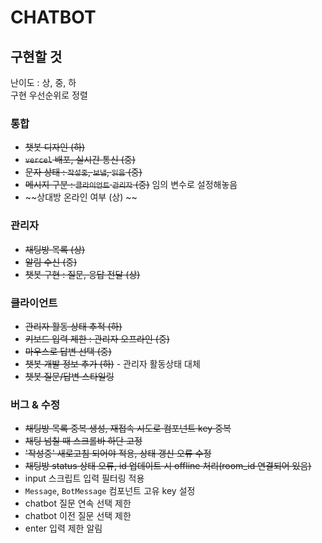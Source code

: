 # CHATBOT

## 구현할 것
난이도 : 상, 중, 하   
구현 우선순위로 정렬 

### 통합 
- ~~챗봇 디자인 (하)~~
- ~~`vercel` 배포, 실시간 통신 (중)~~
- ~~문자 상태 : `작성중`, `보냄`, `읽음` (중)~~
- ~~메시지 구분 : `클라이언트` `관리자` (중)~~ 임의 변수로 설정해놓음
- ~~상대방 온라인 여부 (상) ~~

### 관리자 
- ~~채팅방 목록 (상)~~
- ~~알림 수신 (중)~~
- ~~챗봇 구현 : 질문, 응답 전달 (상)~~

### 클라이언트 
- ~~관리자 활동 상태 추적 (하)~~
- ~~키보드 입력 제한 : 관리자 오프라인 (중)~~
- ~~마우스로 답변 선택 (중)~~
- ~~챗봇 개발 정보 추가 (하)~~ - 관리자 활동상태 대체
- ~~챗봇 질문/답변 스타일링~~

### 버그 & 수정
- ~~채팅방 목록 중복 생성, 재접속 시도로 컴포넌트 key 중복~~
- ~~채팅 넘칠 때 스크롤바 하단 고정~~
- ~~'작성중' 새로고침 되어야 적용, 상태 갱신 오류 수정~~
- ~~채팅방 status 상태 오류, id 업데이트 시 offline 처리(room_id 연결되어 있음)~~ 
- input 스크립트 입력 필터링 적용
- `Message`, `BotMessage` 컴포넌트 고유 key 설정 
- chatbot 질문 연속 선택 제한
- chatbot 이전 질문 선택 제한
- enter 입력 제한 알림